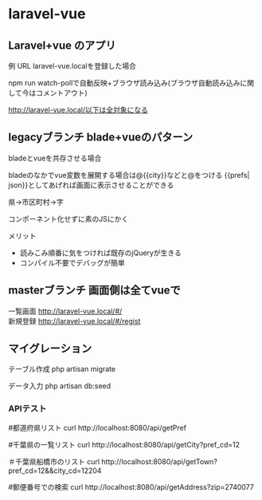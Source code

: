 # laravel-vue

## Laravel+vue のアプリ

例
URL
laravel-vue.localを登録した場合

npm run watch-pollで自動反映+ブラウザ読み込み(ブラウザ自動読み込みに関して今はコメントアウト)

http://laravel-vue.local/以下は全対象になる

## legacyブランチ blade+vueのパターン

bladeとvueを共存させる場合

bladeのなかでvue変数を展開する場合は@{{city}}などと@をつける
{{prefs| json}}としてあげれば画面に表示させることができる


県→市区町村→字

コンポーネント化せずに素のJSにかく

メリット
- 読みこみ順番に気をつければ既存のjQueryが生きる
- コンパイル不要でデバッグが簡単

## masterブランチ 画面側は全てvueで

一覧画面 http://laravel-vue.local/#/ <br>
新規登録 http://laravel-vue.local/#/regist

## マイグレーション
テーブル作成
php artisan migrate

データ入力
php artisan db:seed


### APIテスト

#都道府県リスト
curl http://localhost:8080/api/getPref 

#千葉県の一覧リスト
curl http://localhost:8080/api/getCity?pref_cd=12

＃千葉県船橋市のリスト
curl http://localhost:8080/api/getTown?pref_cd=12&&city_cd=12204

#郵便番号での検索
curl http://localhost:8080/api/getAddress?zip=2740077